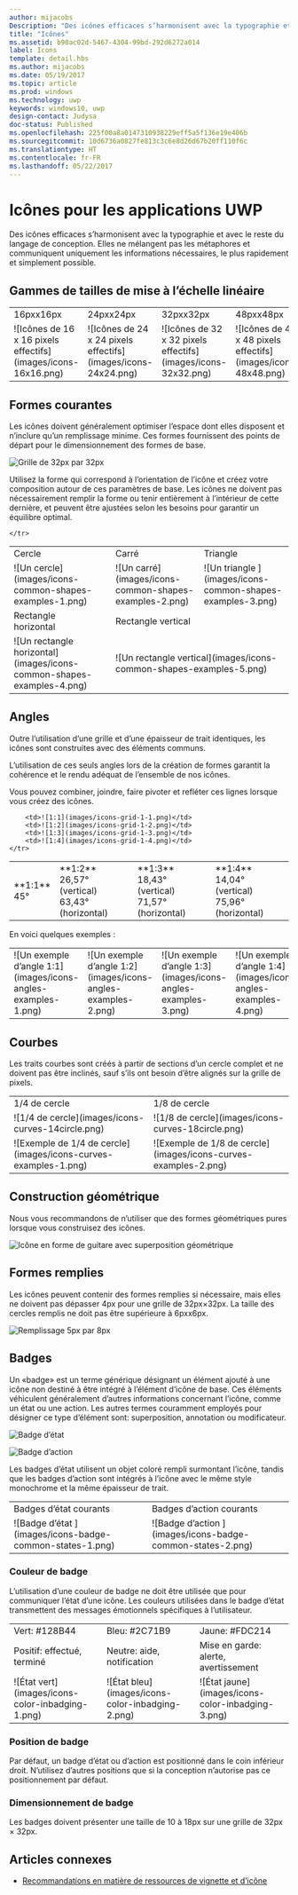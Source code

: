 ```yaml
---
author: mijacobs
Description: "Des icônes efficaces s’harmonisent avec la typographie et avec le reste du langage de conception. Elles ne mélangent pas les métaphores et communiquent uniquement les informations nécessaires, le plus rapidement et simplement possible."
title: "Icônes"
ms.assetid: b90ac02d-5467-4304-99bd-292d6272a014
label: Icons
template: detail.hbs
ms.author: mijacobs
ms.date: 05/19/2017
ms.topic: article
ms.prod: windows
ms.technology: uwp
keywords: windows10, uwp
design-contact: Judysa
doc-status: Published
ms.openlocfilehash: 225f00a8a0147310938229eff5a5f136e19e406b
ms.sourcegitcommit: 10d6736a0827fe813c3c6e8d26d67b20ff110f6c
ms.translationtype: HT
ms.contentlocale: fr-FR
ms.lasthandoff: 05/22/2017
---
```

# <a name="icons-for-uwp-apps"></a>Icônes pour les applications UWP

<link rel="stylesheet" href="https://az835927.vo.msecnd.net/sites/uwp/Resources/css/custom.css">

Des icônes efficaces s’harmonisent avec la typographie et avec le reste du langage de conception. Elles ne mélangent pas les métaphores et communiquent uniquement les informations nécessaires, le plus rapidement et simplement possible. 

## <a name="linear-scaling-size-ramps"></a>Gammes de tailles de mise à l’échelle linéaire 

<table>
    <tr> 
        <td>16pxx16px</td>
        <td>24pxx24px</td>
        <td>32pxx32px</td>
        <td>48pxx48px</td>
    </tr>
    <tr> 
        <td>![Icônes de 16 x 16 pixels effectifs](images/icons-16x16.png)</td>
        <td>![Icônes de 24 x 24 pixels effectifs](images/icons-24x24.png)</td>
        <td>![Icônes de 32 x 32 pixels effectifs](images/icons-32x32.png)</td>
        <td>![Icônes de 48 x 48 pixels effectifs](images/icons-48x48.png)</td>
    </tr>
</table>

## <a name="common-shapes"></a>Formes courantes

Les icônes doivent généralement optimiser l’espace dont elles disposent et n’inclure qu’un remplissage minime. Ces formes fournissent des points de départ pour le dimensionnement des formes de base. 

![Grille de 32px par 32px](images/icons-common-shapes.png)

Utilisez la forme qui correspond à l’orientation de l’icône et créez votre composition autour de ces paramètres de base. Les icônes ne doivent pas nécessairement remplir la forme ou tenir entièrement à l’intérieur de cette dernière, et peuvent être ajustées selon les besoins pour garantir un équilibre optimal. 

<table class="uwpd-noborder">
    <tr>
        <td>Cercle<td>
        <td>Carré</td>
        <td>Triangle</td>
    </tr>
    <tr>
        <td>![Un cercle](images/icons-common-shapes-examples-1.png)<td>
        <td>![Un carré](images/icons-common-shapes-examples-2.png)</td>
        <td>![Un triangle ](images/icons-common-shapes-examples-3.png)</td>
    </tr>
        <tr>
        <td>Rectangle horizontal<td>
        <td colspan="2">Rectangle vertical</td>        
        </tr>
    <tr>
        <td>![Un rectangle horizontal](images/icons-common-shapes-examples-4.png)<td>
        <td colspan="2">![Un rectangle vertical](images/icons-common-shapes-examples-5.png)</td>
         
    </tr>

</table>

## <a name="angles"></a>Angles

Outre l’utilisation d’une grille et d’une épaisseur de trait identiques, les icônes sont construites avec des éléments communs. 

L’utilisation de ces seuls angles lors de la création de formes garantit la cohérence et le rendu adéquat de l’ensemble de nos icônes. 

Vous pouvez combiner, joindre, faire pivoter et refléter ces lignes lorsque vous créez des icônes. 

<table>
    <tr>
        <td>**1:1**<br/>45°</td>
        <td>**1:2**<br />26,57° (vertical)<br/>63,43° (horizontal)</td>
        <td>**1:3**<br/>18,43° (vertical)<br/>71,57° (horizontal)</td>
        <td>**1:4**<br/>14,04° (vertical)<br/>75,96° (horizontal)</td>
    </tr>
    <tr>
        
        <td>![1:1](images/icons-grid-1-1.png)</td>
        <td>![1:2](images/icons-grid-1-2.png)</td>
        <td>![1:3](images/icons-grid-1-3.png)</td>
        <td>![1:4](images/icons-grid-1-4.png)</td>
    </tr>  
</table>

<p>En voici quelques exemples :</p>

<table>
    <tr>
        <td>![Un exemple d’angle 1:1](images/icons-angles-examples-1.png)</td>
        <td>![Un exemple d’angle 1:2](images/icons-angles-examples-2.png)</td>
        <td>![Un exemple d’angle 1:3](images/icons-angles-examples-3.png)</td>
        <td>![Un exemple d’angle 1:4](images/icons-angles-examples-4.png)</td>
    </tr>
</table>

## <a name="curves"></a>Courbes

Les traits courbes sont créés à partir de sections d’un cercle complet et ne doivent pas être inclinés, sauf s’ils ont besoin d’être alignés sur la grille de pixels. 

<table>
    <tr>
        <td>1/4 de cercle</td>
        <td>1/8 de cercle</td>
    </tr>
    <tr>
        <td>![1/4 de cercle](images/icons-curves-14circle.png)</td>
        <td>![1/8 de cercle](images/icons-curves-18circle.png)</td>
    </tr>
    <tr>
        <td>![Exemple de 1/4 de cercle](images/icons-curves-examples-1.png)</td>
        <td>![Exemple de 1/8 de cercle](images/icons-curves-examples-2.png)</td>
    </tr>    
</table>

## <a name="geometric-construction"></a>Construction géométrique

Nous vous recommandons de n’utiliser que des formes géométriques pures lorsque vous construisez des icônes.

![Icône en forme de guitare avec superposition géométrique ](images/icons-geometric-construction.png)

## <a name="filled-shapes"></a>Formes remplies 

Les icônes peuvent contenir des formes remplies si nécessaire, mais elles ne doivent pas dépasser 4px pour une grille de 32px×32px. La taille des cercles remplis ne doit pas être supérieure à 6pxx6px. 

![Remplissage 5px par 8px ](images/icons-filled-shapes.png)

## <a name="badges"></a>Badges

Un «badge» est un terme générique désignant un élément ajouté à une icône non destiné à être intégré à l’élément d’icône de base. Ces éléments véhiculent généralement d’autres informations concernant l’icône, comme un état ou une action. Les autres termes couramment employés pour désigner ce type d’élément sont: superposition, annotation ou modificateur. 

![Badge d’état ](images/icons-badge-status.png)

![Badge d’action ](images/icons-badge-action.png)

Les badges d’état utilisent un objet coloré rempli surmontant l’icône, tandis que les badges d’action sont intégrés à l’icône avec le même style monochrome et la même épaisseur de trait.

<table>
<tr>
    <td>Badges d’état courants</td>
    <td>Badges d’action courants</td>
</tr>
<tr>
    <td>![Badge d’état ](images/icons-badge-common-states-1.png)</td>
    <td>![Badge d’action ](images/icons-badge-common-states-2.png)</td>
</tr>
</table>
<p></p>

### <a name="badge-color"></a>Couleur de badge 

L’utilisation d’une couleur de badge ne doit être utilisée que pour communiquer l’état d’une icône. Les couleurs utilisées dans le badge d’état transmettent des messages émotionnels spécifiques à l’utilisateur. 

<table>
<tr><td>Vert: #128B44</td><td>Bleu: #2C71B9</td><td>Jaune: #FDC214</td></tr>
<tr><td>Positif: effectué, terminé </td><td>Neutre: aide, notification </td><td>Mise en garde: alerte, avertissement </td></tr>
<tr><td>![État vert](images/icons-color-inbadging-1.png)</td><td>![État bleu](images/icons-color-inbadging-2.png)</td>
<td>![État jaune](images/icons-color-inbadging-3.png)</td></tr>
</table>
<p></p>

### <a name="badge-position"></a>Position de badge

Par défaut, un badge d’état ou d’action est positionné dans le coin inférieur droit. N’utilisez d’autres positions que si la conception n’autorise pas ce positionnement par défaut. 

### <a name="badge-sizing"></a>Dimensionnement de badge

Les badges doivent présenter une taille de 10 à 18px sur une grille de 32px × 32px. 

## <a name="related-articles"></a>Articles connexes

* [Recommandations en matière de ressources de vignette et d’icône](../controls-and-patterns/tiles-and-notifications-app-assets.md)
